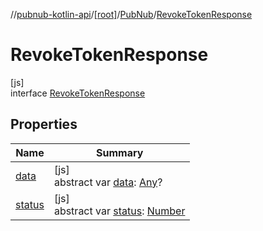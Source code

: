 //[pubnub-kotlin-api](../../../../index.md)/[[root]](../../index.md)/[PubNub](../index.md)/[RevokeTokenResponse](index.md)

# RevokeTokenResponse

[js]\
interface [RevokeTokenResponse](index.md)

## Properties

| Name | Summary |
|---|---|
| [data](data.md) | [js]<br>abstract var [data](data.md): [Any](https://kotlinlang.org/api/latest/jvm/stdlib/kotlin/-any/index.html)? |
| [status](status.md) | [js]<br>abstract var [status](status.md): [Number](https://kotlinlang.org/api/latest/jvm/stdlib/kotlin/-number/index.html) |
